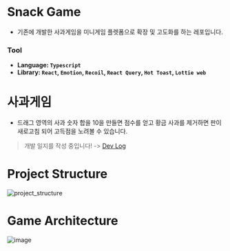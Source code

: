 # Snack Game
* 기존에 개발한 사과게임을 미니게임 플렛폼으로 확장 및 고도화를 하는 레포입니다.
### Tool

- **Language: `Typescript`**
- **Library: `React`, `Emotion`, `Recoil`, `React Query`, `Hot Toast`, `Lottie web`**

# 사과게임 
* 드래그 영역의 사과 숫자 합을 10을 만들면 점수를 얻고 황금 사과를 제거하면 판이 새로고침 되어 고득점을 노려볼 수 있습니다.
> 개발 일지를 작성 중입니다! -> [Dev Log](https://jumbled-droplet-70f.notion.site/f3aa70fb65624792bd4ed7ecdb082aff?v=b8e12a036e824f06b1de001f0385d47c)

# Project Structure
![project_structure](https://github.com/snack-game/front/assets/16986867/80aff8c3-290c-4ad3-9452-99d2ac65ddc9)

# Game Architecture
![image](https://github.com/snack-game/front/assets/16986867/1d0e94fc-12a2-4c61-84f3-b45189af29b2)
